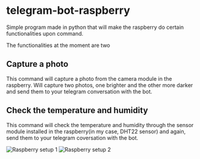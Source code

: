# telegram-bot-raspberry
Simple program made in python that will make the raspberry do certain functionalities upon command.

The functionalities at the moment are two

## Capture a photo
This command will capture a photo from the camera module in the raspberry. Will capture two photos, one brighter and the other more darker and send them to your telegram conversation with the bot.


## Check the temperature and humidity
This command will check the temperature and humidity through the sensor module installed in the raspberry(in my case, DHT22 sensor) and again, send them to your telegram coversation with the bot.


![Raspberry setup 1](https://i.imgur.com/k7XGeXf.jpg)
![Raspberry setup 2](https://i.imgur.com/8XdJw7L.jpg)
